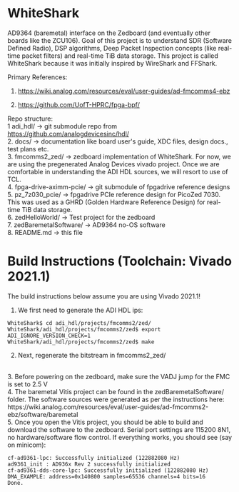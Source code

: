# WhiteShark

AD9364 (baremetal) interface on the Zedboard (and eventually other boards like the ZCU106).  Goal of this project is to understand SDR (Software Defined Radio), DSP algorithms, Deep Packet Inspection concepts (like real-time packet filters) and real-time TiB data storage.  This project is called WhiteShark because it was initially inspired by WireShark and FFShark.

Primary References:

1.  https://wiki.analog.com/resources/eval/user-guides/ad-fmcomms4-ebz

2.  https://github.com/UofT-HPRC/fpga-bpf/

Repo structure:
<br>
1  adi_hdl/ -> git submodule repo from https://github.com/analogdevicesinc/hdl/
<br>
2.  docs/ -> documentation like board user's guide, XDC files, design docs., test plans  etc.
<br>
3.  fmcomms2_zed/ -> zedboard implementation of WhiteShark.  For now, we are using the pregenerated Analog Devices
vivado project.  Once we are comfortable in understanding the ADI HDL sources, we will resort to use of TCL.
<br>
4.  fpga-drive-aximm-pcie/ -> git submodule of fpgadrive reference designs
<br>
5.  pz_7z030_pcie/ -> fpgadrive PCIe reference design for PicoZed 7030.  This was used as a GHRD (Golden Hardware Reference Design) for real-time TiB data storage.
<br>
6.  zedHelloWorld/ -> Test project for the zedboard
<br>
7. zedBaremetalSoftware/ -> AD9364 no-OS software
<br>
8.   README.md -> this file

# Build Instructions (Toolchain: Vivado 2021.1)

The build instructions below assume you are using Vivado 2021.1!

1.  We first need to generate the ADI HDL ips:
```
WhiteShark$ cd adi_hdl/projects/fmcomms2/zed/
WhiteShark/adi_hdl/projects/fmcomms2/zed$ export ADI_IGNORE_VERSION_CHECK=1
WhiteShark/adi_hdl/projects/fmcomms2/zed$ make
```
2.  Next, regenerate the bitstream in fmcomms2_zed/
<br>
3.  Before powering on the zedboard, make sure the VADJ jump for the FMC is set to 2.5 V
<br>
4.  The baremetal Vitis project can be found in the zedBaremetalSoftware/ folder.  The software sources were generated as per the instructions here:
<br>
https://wiki.analog.com/resources/eval/user-guides/ad-fmcomms2-ebz/software/baremetal
<br>
5.  Once you open the Vitis project, you should be able to build and download the software to the zedboard.   Serial port settings are 115200 8N1, no hardware/software flow control.  If everything works, you should see (say on minicom):

```
cf-ad9361-lpc: Successfully initialized (122882080 Hz)
ad9361_init : AD936x Rev 2 successfully initialized
cf-ad9361-dds-core-lpc: Successfully initialized (122882080 Hz)
DMA_EXAMPLE: address=0x140800 samples=65536 channels=4 bits=16
Done.
```




